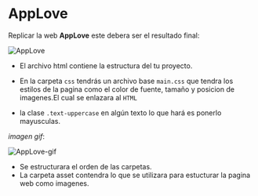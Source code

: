 # AppLove

Replicar la web **AppLove** este debera ser el resultado final:

![AppLove](https://fotos.subefotos.com/1edc0aab51f1d624da4a24ab86129d87o.png)

- El archivo html contiene la estructura del tu proyecto.

- En la carpeta `css` tendrás un archivo base `main.css` que tendra los estilos de la pagina como el color de fuente, tamaño y posicion de imagenes.El cual se enlazara al `HTML`

- la clase `.text-uppercase` en algún texto lo que hará es ponerlo mayusculas.  

 _imagen gif_:

![AppLove-gif](https://fotos.subefotos.com/da068e44cb72b36ba6c4458130c00185o.gif)

- Se estructurara el orden de las carpetas.
- La carpeta asset contendra lo que se utilizara para estucturar la pagina web como imagenes.
